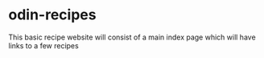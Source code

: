 # odin-recipes
This basic recipe website will consist of a main index page which will have links to a few recipes